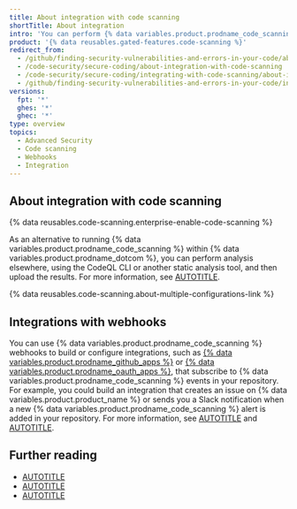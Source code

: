 ```yaml
---
title: About integration with code scanning
shortTitle: About integration
intro: 'You can perform {% data variables.product.prodname_code_scanning %} externally and then display the results in {% data variables.product.prodname_dotcom %}, or configure webhooks that listen to {% data variables.product.prodname_code_scanning %} activity in your repository.'
product: '{% data reusables.gated-features.code-scanning %}'
redirect_from:
  - /github/finding-security-vulnerabilities-and-errors-in-your-code/about-integration-with-code-scanning
  - /code-security/secure-coding/about-integration-with-code-scanning
  - /code-security/secure-coding/integrating-with-code-scanning/about-integration-with-code-scanning
  - /github/finding-security-vulnerabilities-and-errors-in-your-code/integrating-with-code-scanning/about-integration-with-code-scanning
versions:
  fpt: '*'
  ghes: '*'
  ghec: '*'
type: overview
topics:
  - Advanced Security
  - Code scanning
  - Webhooks
  - Integration
---
```


## About integration with code scanning

{% data reusables.code-scanning.enterprise-enable-code-scanning %}

As an alternative to running {% data variables.product.prodname_code_scanning %} within {% data variables.product.prodname_dotcom %}, you can perform analysis elsewhere, using the CodeQL CLI or another static analysis tool, and then upload the results. For more information, see [AUTOTITLE](/code-security/code-scanning/integrating-with-code-scanning/using-code-scanning-with-your-existing-ci-system).

{% data reusables.code-scanning.about-multiple-configurations-link %}

## Integrations with webhooks

You can use {% data variables.product.prodname_code_scanning %} webhooks to build or configure integrations, such as [{% data variables.product.prodname_github_apps %}](/apps/creating-github-apps/setting-up-a-github-app) or [{% data variables.product.prodname_oauth_apps %}](/apps/oauth-apps/building-oauth-apps), that subscribe to {% data variables.product.prodname_code_scanning %} events in your repository. For example, you could build an integration that creates an issue on {% data variables.product.product_name %} or sends you a Slack notification when a new {% data variables.product.prodname_code_scanning %} alert is added in your repository. For more information, see [AUTOTITLE](/webhooks) and [AUTOTITLE](/webhooks-and-events/webhooks/webhook-events-and-payloads#code_scanning_alert).

## Further reading

* [AUTOTITLE](/code-security/code-scanning/introduction-to-code-scanning/about-code-scanning)
* [AUTOTITLE](/code-security/code-scanning/integrating-with-code-scanning/using-code-scanning-with-your-existing-ci-system)
* [AUTOTITLE](/code-security/code-scanning/integrating-with-code-scanning/sarif-support-for-code-scanning)
